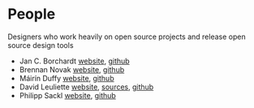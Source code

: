 # People

Designers who work heavily on open source projects and release open source design tools

* Jan C. Borchardt [website](http://jancborchardt.net), [github](https://github.com/jancborchardt)
* Brennan Novak [website](https://brennannovak.com), [github](https://github.com/brennannovak)
* Máirín Duffy [website](http://blog.linuxgrrl.com), [github](https://github.com/mairin)
* David Leuliette [website](http://davidl.fr), [sources](https://github.com/flexbox/davidl), [github](https://github.com/flexbox)
* Philipp Sackl [website](http://philippsackl.com), [github](https://github.com/phlsa)
